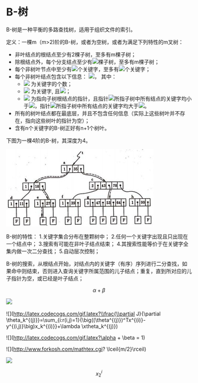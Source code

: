 # B-树

B-树是一种平衡的多路查找树，适用于组织文件的索引。

定义：一棵m（m>2)阶的B-树，或者为空树，或者为满足下列特性的m叉树：
- 非叶结点的根结点至少有2棵子树，至多有m棵子树；
- 除根结点外，每个分支结点至少有<img src="http://www.forkosh.com/mathtex.cgi? \lceil{m/2}\rceil">棵子树，至多有m棵子树；
- 每个非树叶节点中至少有<img src="http://www.forkosh.com/mathtex.cgi? \lceil{m/2}\rceil - 1 ">个关键字，至多有<img src="http://www.forkosh.com/mathtex.cgi? m - 1 ">个关键字；
- 每个非树叶结点包含以下信息：
<img src="http://www.forkosh.com/mathtex.cgi? (n, A_0, K_1, A_1, K_2, A_2, ..., K_n, A_n)">，
其中：
  - <img src="http://www.forkosh.com/mathtex.cgi? n (\lceil{m/2}\rceil - 1 \le n \le m - 1)"> 为关键字的个数；
  - <img src="http://www.forkosh.com/mathtex.cgi? K_i"> 为关键字, 且<img src="http://www.forkosh.com/mathtex.cgi? K_i < K_{i+1} (i = 1, 2, \ldots, n)">；
  - <img src="http://www.forkosh.com/mathtex.cgi? A_i (i = 0, 1, 2, \ldots, n)"> 为指向子树根结点的指针，且指针<img src="http://www.forkosh.com/mathtex.cgi? A_{i-1}">所指子树中所有结点的关键字均小于<img src="http://www.forkosh.com/mathtex.cgi? K_i (i = 1, 2, \ldots, n)">，指针<img src="http://www.forkosh.com/mathtex.cgi? A_i">所指子树中所有结点的关键字均大于<img src="http://www.forkosh.com/mathtex.cgi? K_i (i = 1, 2, \ldots, n)">。
- 所有的树叶结点都在最底层，并且不包含任何信息（实际上这些树叶并不存在，指向这些树叶的指针为空）；
- 含有n个关键字的B-树正好有n+1个树叶。

下图为一棵4阶的B-树，其深度为4。

![](https://github.com/BrentHuang/code_kata/blob/master/data_structrue/b_tree.jpg)

B-树的特性：
       1.关键字集合分布在整颗树中；
       2.任何一个关键字出现且只出现在一个结点中；
       3.搜索有可能在非叶子结点结束；
       4.其搜索性能等价于在关键字全集内做一次二分查找；
       5.自动层次控制；

B-树的搜索，从根结点开始，对结点内的关键字（有序）序列进行二分查找，如果命中则结束，否则进入查询关键字所属范围的儿子结点；重复，直到所对应的儿子指针为空，或已经是叶子结点；

$$ \alpha + \beta $$

<img src="http://latex.codecogs.com/gif.latex?\frac{\partial J}{\partial \theta_k^{(j)}}=\sum_{i:r(i,j)=1}{\big((\theta^{(j)})^Tx^{(i)}-y^{(i,j)}\big)x_k^{(i)}}+\lambda \theta_k^{(j)}" />  

![](http://latex.codecogs.com/gif.latex?\\frac{\\partial J}{\\partial \\theta_k^{(j)}}=\\sum_{i:r(i,j)=1}{\\big((\\theta^{(j)})^Tx^{(i)}-y^{(i,j)}\\big)x_k^{(i)}}+\\lambda \\xtheta_k^{(j)})

![](http://latex.codecogs.com/gif.latex?\alpha + \beta = 1)

![](http://www.forkosh.com/mathtex.cgi? \lceil{m/2}\rceil)

![](http://latex.codecogs.com/gif.latex?\lceil{m/2}\rceil)

$$ x^i_2 $$